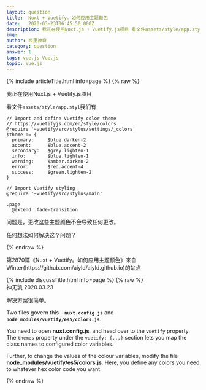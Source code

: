 ```yaml
---
layout: question
title:  Nuxt + Vuetify。如何应用主题颜色
date:   2020-03-23T06:45:50.000Z
description: 我正在使用Nuxt.js + Vuetify.js项目 看文件assets/style/app.styl我们有// Import and defi...
img: 
author: 西里神奇
category: question
answer: 1
tags: vue.js Vue.js
topic: Vue.js
---
```

<div class="article-root">
  <div class="article">
    {% include articleTitle.html info=page %}
    {% raw %}
    <div class="article-content"><p><font style="vertical-align: inherit;"><font style="vertical-align: inherit;">我正在使用Nuxt.js + Vuetify.js项目 </font></font></p>

<p><font style="vertical-align: inherit;"><font style="vertical-align: inherit;">看文件</font></font><code>assets/style/app.styl</code><font style="vertical-align: inherit;"><font style="vertical-align: inherit;">我们有</font></font></p>

<pre><code>// Import and define Vuetify color theme<font></font>
// https://vuetifyjs.com/en/style/colors<font></font>
@require '~vuetify/src/stylus/settings/_colors'<font></font>
$theme := {<font></font>
  primary:     $blue.darken-2<font></font>
  accent:      $blue.accent-2<font></font>
  secondary:   $grey.lighten-1<font></font>
  info:        $blue.lighten-1<font></font>
  warning:     $amber.darken-2<font></font>
  error:       $red.accent-4<font></font>
  success:     $green.lighten-2<font></font>
}<font></font>
<font></font>
// Import Vuetify styling<font></font>
@require '~vuetify/src/stylus/main'<font></font>
<font></font>
.page<font></font>
  @extend .fade-transition<font></font>
</code></pre>

<p><font style="vertical-align: inherit;"><font style="vertical-align: inherit;">问题是，更改这些主题颜色不会导致任何更改。</font></font></p>

<p><font style="vertical-align: inherit;"><font style="vertical-align: inherit;">任何想法如何解决这个问题？</font></font></p></div>
    {% endraw %}
  </div>
  <p class="winter_mark">第2870篇《Nuxt + Vuetify。如何应用主题颜色》来自Winter(https://github.com/aiyld/aiyld.github.io)的站点</p>
  <div class="discuss-wrapper">
    {% include discussTitle.html info=page %}
    {% raw %}
    <div class="discuss-list">
    <div class="discuss-item">
        <div class="discuss-parent">
          <div class="discuss-meta">
            <span class="discuss-user">神无凯</span>
            <span class="discuss-time">2020.03.23</span>
          </div>
          <div class="discuss-comment"><p><font style="vertical-align: inherit;"><font style="vertical-align: inherit;">解决方案很简单。</font></font></p>

<p>Two files govern this - <strong><code>nuxt.config.js</code></strong> and <strong><code>node_modules/vuetify/es5/colors.js</code></strong>.</p>

<p>You need to open <strong>nuxt.config.js</strong>, and head over to the <code>vuetify</code> property. The <code>themes</code> property under the <code>vuetify: {...}</code> section lets you map the class names to configured color variables.</p>

<p>Further, to change the values of the colour variables, modify the file <strong>node_modules/vuetify/es5/colors.js</strong>. Here, you define any colors you need to whatever hex color code you want.</p></div>
        </div></div>
    </div>
    {% endraw %}
  </div>
<div>
